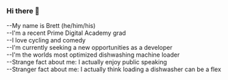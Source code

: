 ### Hi there 👋

<!--
**brg078/brg078** is a ✨ _special_ ✨ repository because its `README.md` (this file) appears on your GitHub profile.

Here are some ideas to get you started:

- 🔭 I’m currently working on ...
- 🌱 I’m currently learning ...
- 👯 I’m looking to collaborate on ...
- 🤔 I’m looking for help with ...
- 💬 Ask me about ...
- 📫 How to reach me: ...
- 😄 Pronouns: ...
- ⚡ Fun fact: ...
-->
--My name is Brett (he/him/his)<br />
--I'm a recent Prime Digital Academy grad<br />
--I love cycling and comedy<br />
--I'm currently seeking a new opportunities as a developer<br />
--I'm the worlds most optimized dishwashing machine loader<br />
--Strange fact about me:  I actually enjoy public speaking<br />
--Stranger fact about me:  I actually think loading a dishwasher can be a flex<br />
